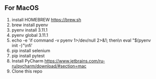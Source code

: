 For MacOS
-----------
1. install HOMEBREW 
<https://brew.sh> 
2. brew install pyenv 
3. pyenv install 3.11.1 
4. pyenv global 3.11.1  
5. echo -e 'if command -v pyenv 1>/dev/null 2>&1; then\n  eval "$(pyenv init -)"\nfi'
6. pip install selenium
7. pip install pytest
8. Install PyCharm <https://www.jetbrains.com/ru-ru/pycharm/download/#section=mac>
9. Clone this repo
